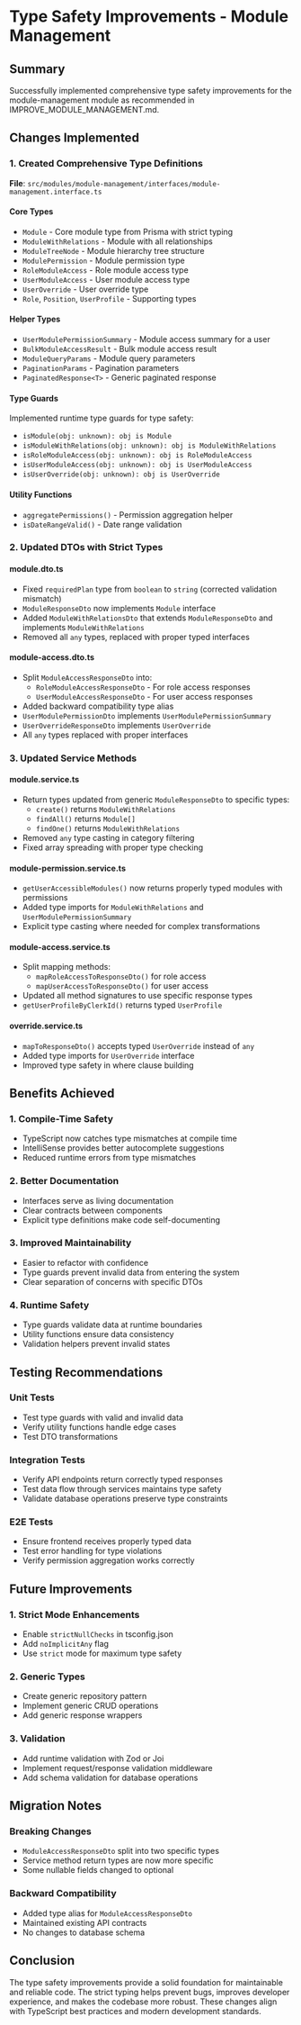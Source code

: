 # Type Safety Improvements - Module Management

## Summary
Successfully implemented comprehensive type safety improvements for the module-management module as recommended in IMPROVE_MODULE_MANAGEMENT.md.

## Changes Implemented

### 1. Created Comprehensive Type Definitions
**File**: `src/modules/module-management/interfaces/module-management.interface.ts`

#### Core Types
- `Module` - Core module type from Prisma with strict typing
- `ModuleWithRelations` - Module with all relationships
- `ModuleTreeNode` - Module hierarchy tree structure
- `ModulePermission` - Module permission type
- `RoleModuleAccess` - Role module access type
- `UserModuleAccess` - User module access type
- `UserOverride` - User override type
- `Role`, `Position`, `UserProfile` - Supporting types

#### Helper Types
- `UserModulePermissionSummary` - Module access summary for a user
- `BulkModuleAccessResult` - Bulk module access result
- `ModuleQueryParams` - Module query parameters
- `PaginationParams` - Pagination parameters
- `PaginatedResponse<T>` - Generic paginated response

#### Type Guards
Implemented runtime type guards for type safety:
- `isModule(obj: unknown): obj is Module`
- `isModuleWithRelations(obj: unknown): obj is ModuleWithRelations`
- `isRoleModuleAccess(obj: unknown): obj is RoleModuleAccess`
- `isUserModuleAccess(obj: unknown): obj is UserModuleAccess`
- `isUserOverride(obj: unknown): obj is UserOverride`

#### Utility Functions
- `aggregatePermissions()` - Permission aggregation helper
- `isDateRangeValid()` - Date range validation

### 2. Updated DTOs with Strict Types

#### module.dto.ts
- Fixed `requiredPlan` type from `boolean` to `string` (corrected validation mismatch)
- `ModuleResponseDto` now implements `Module` interface
- Added `ModuleWithRelationsDto` that extends `ModuleResponseDto` and implements `ModuleWithRelations`
- Removed all `any` types, replaced with proper typed interfaces

#### module-access.dto.ts
- Split `ModuleAccessResponseDto` into:
  - `RoleModuleAccessResponseDto` - For role access responses
  - `UserModuleAccessResponseDto` - For user access responses
- Added backward compatibility type alias
- `UserModulePermissionDto` implements `UserModulePermissionSummary`
- `UserOverrideResponseDto` implements `UserOverride`
- All `any` types replaced with proper interfaces

### 3. Updated Service Methods

#### module.service.ts
- Return types updated from generic `ModuleResponseDto` to specific types:
  - `create()` returns `ModuleWithRelations`
  - `findAll()` returns `Module[]`
  - `findOne()` returns `ModuleWithRelations`
- Removed `any` type casting in category filtering
- Fixed array spreading with proper type checking

#### module-permission.service.ts
- `getUserAccessibleModules()` now returns properly typed modules with permissions
- Added type imports for `ModuleWithRelations` and `UserModulePermissionSummary`
- Explicit type casting where needed for complex transformations

#### module-access.service.ts
- Split mapping methods:
  - `mapRoleAccessToResponseDto()` for role access
  - `mapUserAccessToResponseDto()` for user access
- Updated all method signatures to use specific response types
- `getUserProfileByClerkId()` returns typed `UserProfile`

#### override.service.ts
- `mapToResponseDto()` accepts typed `UserOverride` instead of `any`
- Added type imports for `UserOverride` interface
- Improved type safety in where clause building

## Benefits Achieved

### 1. Compile-Time Safety
- TypeScript now catches type mismatches at compile time
- IntelliSense provides better autocomplete suggestions
- Reduced runtime errors from type mismatches

### 2. Better Documentation
- Interfaces serve as living documentation
- Clear contracts between components
- Explicit type definitions make code self-documenting

### 3. Improved Maintainability
- Easier to refactor with confidence
- Type guards prevent invalid data from entering the system
- Clear separation of concerns with specific DTOs

### 4. Runtime Safety
- Type guards validate data at runtime boundaries
- Utility functions ensure data consistency
- Validation helpers prevent invalid states

## Testing Recommendations

### Unit Tests
- Test type guards with valid and invalid data
- Verify utility functions handle edge cases
- Test DTO transformations

### Integration Tests
- Verify API endpoints return correctly typed responses
- Test data flow through services maintains type safety
- Validate database operations preserve type constraints

### E2E Tests
- Ensure frontend receives properly typed data
- Test error handling for type violations
- Verify permission aggregation works correctly

## Future Improvements

### 1. Strict Mode Enhancements
- Enable `strictNullChecks` in tsconfig.json
- Add `noImplicitAny` flag
- Use `strict` mode for maximum type safety

### 2. Generic Types
- Create generic repository pattern
- Implement generic CRUD operations
- Add generic response wrappers

### 3. Validation
- Add runtime validation with Zod or Joi
- Implement request/response validation middleware
- Add schema validation for database operations

## Migration Notes

### Breaking Changes
- `ModuleAccessResponseDto` split into two specific types
- Service method return types are now more specific
- Some nullable fields changed to optional

### Backward Compatibility
- Added type alias for `ModuleAccessResponseDto`
- Maintained existing API contracts
- No changes to database schema

## Conclusion

The type safety improvements provide a solid foundation for maintainable and reliable code. The strict typing helps prevent bugs, improves developer experience, and makes the codebase more robust. These changes align with TypeScript best practices and modern development standards.